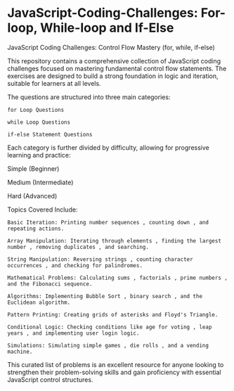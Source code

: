 # JavaScript-Coding-Challenges: For-loop, While-loop and If-Else
JavaScript Coding Challenges: Control Flow Mastery (for, while, if-else)

This repository contains a comprehensive collection of JavaScript coding challenges focused on mastering fundamental control flow statements.  The exercises are designed to build a strong foundation in logic and iteration, suitable for learners at all levels.

The questions are structured into three main categories:

    for Loop Questions 

    while Loop Questions 
    
    if-else Statement Questions 

Each category is further divided by difficulty, allowing for progressive learning and practice:

Simple (Beginner) 

Medium (Intermediate) 

Hard (Advanced) 

Topics Covered Include:

    Basic Iteration: Printing number sequences , counting down , and repeating actions.

    Array Manipulation: Iterating through elements , finding the largest number , removing duplicates , and searching.
    
    String Manipulation: Reversing strings , counting character occurrences , and checking for palindromes.
    
    Mathematical Problems: Calculating sums , factorials , prime numbers , and the Fibonacci sequence.
    
    Algorithms: Implementing Bubble Sort , binary search , and the Euclidean algorithm.
    
    Pattern Printing: Creating grids of asterisks and Floyd's Triangle.

    Conditional Logic: Checking conditions like age for voting , leap years , and implementing user login logic.
    
    Simulations: Simulating simple games , die rolls , and a vending machine.

This curated list of problems is an excellent resource for anyone looking to strengthen their problem-solving skills and gain proficiency with essential JavaScript control structures.
